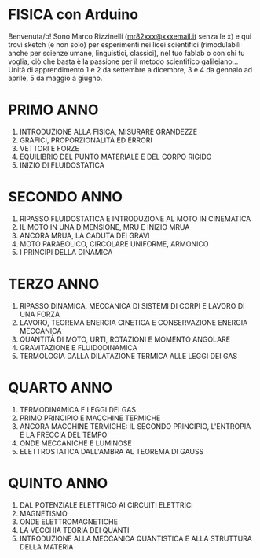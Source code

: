 # FISICA con Arduino
Benvenuta/o! Sono Marco Rizzinelli (mr82xxx@xxxemail.it senza le x) e qui trovi sketch (e non solo) per esperimenti nei licei scientifici (rimodulabili anche per scienze umane, linguistici, classici), nel tuo fablab o con chi tu voglia, ciò che basta è la passione per il metodo scientifico galileiano... Unità di apprendimento 1 e 2 da settembre a dicembre, 3 e 4 da gennaio ad aprile, 5 da maggio a giugno.

# PRIMO ANNO
1) INTRODUZIONE ALLA FISICA, MISURARE GRANDEZZE
2) GRAFICI, PROPORZIONALITÀ ED ERRORI
3) VETTORI E FORZE
4) EQUILIBRIO DEL PUNTO MATERIALE E DEL CORPO RIGIDO
5) INIZIO DI FLUIDOSTATICA

# SECONDO ANNO
1) RIPASSO FLUIDOSTATICA E INTRODUZIONE AL MOTO IN CINEMATICA
2) IL MOTO IN UNA DIMENSIONE, MRU E INIZIO MRUA
3) ANCORA MRUA, LA CADUTA DEI GRAVI
4) MOTO PARABOLICO, CIRCOLARE UNIFORME, ARMONICO
5) I PRINCIPI DELLA DINAMICA

# TERZO ANNO
1) RIPASSO DINAMICA, MECCANICA DI SISTEMI DI CORPI E LAVORO DI UNA FORZA
2) LAVORO, TEOREMA ENERGIA CINETICA E CONSERVAZIONE ENERGIA MECCANICA 
3) QUANTITÀ DI MOTO, URTI, ROTAZIONI E MOMENTO ANGOLARE
4) GRAVITAZIONE E FLUIDODINAMICA
5) TERMOLOGIA DALLA DILATAZIONE TERMICA ALLE LEGGI DEI GAS

# QUARTO ANNO
1) TERMODINAMICA E LEGGI DEI GAS
2) PRIMO PRINCIPIO E MACCHINE TERMICHE
3) ANCORA MACCHINE TERMICHE: IL SECONDO PRINCIPIO, L'ENTROPIA E LA FRECCIA DEL TEMPO
4) ONDE MECCANICHE E LUMINOSE
5) ELETTROSTATICA DALL'AMBRA AL TEOREMA DI GAUSS

# QUINTO ANNO
1) DAL POTENZIALE ELETTRICO AI CIRCUITI ELETTRICI 
2) MAGNETISMO
3) ONDE ELETTROMAGNETICHE
4) LA VECCHIA TEORIA DEI QUANTI
5) INTRODUZIONE ALLA MECCANICA QUANTISTICA E ALLA STRUTTURA DELLA MATERIA
